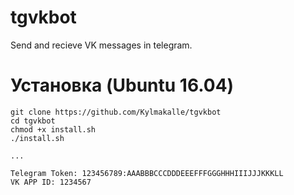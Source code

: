 # tgvkbot
Send and recieve VK messages in telegram.

# Установка (Ubuntu 16.04)
```
git clone https://github.com/Kylmakalle/tgvkbot
cd tgvkbot
chmod +x install.sh
./install.sh 

...

Telegram Token: 123456789:AAABBBCCCDDDEEEFFFGGGHHHIIIJJJKKKLL
VK APP ID: 1234567
```
